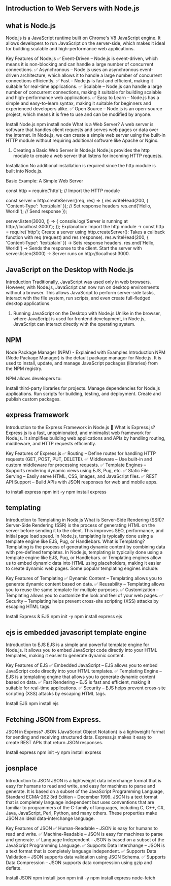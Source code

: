 Introduction to Web Servers with Node.js
----------------------------------------------------------------------------


what is Node.js
----------------------------------------------------------------------------

Node.js is a JavaScript runtime built on Chrome's V8 JavaScript engine. It allows developers to run JavaScript on the server-side, which makes it ideal for building scalable and high-performance web applications.

Key Features of Node.js
✅ Event-Driven – Node.js is event-driven, which means it is non-blocking and can handle a large number of concurrent connections.
✅ Asynchronous – Node.js uses an asynchronous event-driven architecture, which allows it to handle a large number of concurrent connections efficiently.
✅ Fast – Node.js is fast and efficient, making it suitable for real-time applications.
✅ Scalable – Node.js can handle a large number of concurrent connections, making it suitable for building scalable and high-performance web applications.
✅ Easy to Learn – Node.js has a simple and easy-to-learn syntax, making it suitable for beginners and experienced developers alike.
✅ Open Source – Node.js is an open-source project, which means it is free to use and can be modified by anyone.

Install Node.js
npm install node
What is a Web Server?
A web server is software that handles client requests and serves web pages or data over the internet. In Node.js, we can create a simple web server using the built-in HTTP module without requiring additional software like Apache or Nginx.

1. Creating a Basic Web Server in Node.js
Node.js provides the http module to create a web server that listens for incoming HTTP requests.

Installation
No additional installation is required since the http module is built into Node.js.

Basic Example: A Simple Web Server


const http = require('http'); // Import the HTTP module

const server = http.createServer((req, res) => {
    res.writeHead(200, { 'Content-Type': 'text/plain' }); // Set response headers
    res.end('Hello, World!'); // Send response
});

server.listen(3000, () => {
    console.log('Server is running at http://localhost:3000');
});
Explanation:
Import the http module → const http = require('http');
Create a server using http.createServer():
Takes a callback function with req (request) and res (response).
res.writeHead(200, { 'Content-Type': 'text/plain' }) → Sets response headers.
res.end('Hello, World!') → Sends the response to the client.
Start the server with server.listen(3000) → Server runs on http://localhost:3000.


JavaScript on the Desktop with Node.js
----------------------------------------------------------------------------
Introduction
Traditionally, JavaScript was used only in web browsers. However, with Node.js, JavaScript can now run on desktop environments without a browser. This allows JavaScript to perform server-side tasks, interact with the file system, run scripts, and even create full-fledged desktop applications.

1. Running JavaScript on the Desktop with Node.js
Unlike in the browser, where JavaScript is used for frontend development, in Node.js, JavaScript can interact directly with the operating system.

NPM
----------------------------------------------------------------------------

Node Package Manager (NPM) - Explained with Examples
Introduction
NPM (Node Package Manager) is the default package manager for Node.js. It is used to install, update, and manage JavaScript packages (libraries) from the NPM registry.

NPM allows developers to:

Install third-party libraries for projects.
Manage dependencies for Node.js applications.
Run scripts for building, testing, and deployment.
Create and publish custom packages.


express framework
----------------------------------------------------------------------------

Introduction to the Express Framework in Node.js 🚀
What is Express.js?
Express.js is a fast, unopinionated, and minimalist web framework for Node.js. It simplifies building web applications and APIs by handling routing, middleware, and HTTP requests efficiently.

Key Features of Express.js
✅ Routing – Define routes for handling HTTP requests (GET, POST, PUT, DELETE).
✅ Middleware – Use built-in and custom middleware for processing requests.
✅ Template Engines – Supports rendering dynamic views using EJS, Pug, etc.
✅ Static File Serving – Easily serve HTML, CSS, images, and JavaScript files.
✅ REST API Support – Build APIs with JSON responses for web and mobile apps.


to install express
npm init -y
npm install express



templating
----------------------------------------------------------------------------

Introduction to Templating in Node.js
What is Server-Side Rendering (SSR)?
Server-Side Rendering (SSR) is the process of generating HTML on the server before sending it to the client. This improves SEO, performance, and initial page load speed. In Node.js, templating is typically done using a template engine like EJS, Pug, or Handlebars.
What is Templating?
Templating is the process of generating dynamic content by combining data with pre-defined templates. In Node.js, templating is typically done using a template engine like EJS, Pug, or Handlebars.
or 
Templating engines allow us to embed dynamic data into HTML using placeholders, making it easier to create dynamic web pages. Some popular templating engines include:

Key Features of Templating
✅ Dynamic Content – Templating allows you to generate dynamic content based on data.
✅ Reusability – Templating allows you to reuse the same template for multiple purposes.
✅ Customization – Templating allows you to customize the look and feel of your web pages.
✅ Security – Templating helps prevent cross-site scripting (XSS) attacks by escaping HTML tags.   

Install Express & EJS
npm init -y
npm install express ejs


ejs is embedded javascript template engine
----------------------------------------------------------------------------

Introduction to EJS
EJS is a simple and powerful template engine for Node.js. It allows you to embed JavaScript code directly into your HTML templates, making it easier to generate dynamic content.

Key Features of EJS
✅ Embedded JavaScript – EJS allows you to embed JavaScript code directly into your HTML templates.
✅ Templating Engine – EJS is a templating engine that allows you to generate dynamic content based on data.
✅ Fast Rendering – EJS is fast and efficient, making it suitable for real-time applications.
✅ Security – EJS helps prevent cross-site scripting (XSS) attacks by escaping HTML tags.

Install EJS
npm install ejs



 Fetching JSON from Express. 
 ---------------------------------------------------------------------------------
JSON in Express?
JSON (JavaScript Object Notation) is a lightweight format for sending and receiving structured data. Express.js makes it easy to create REST APIs that return JSON responses.

Install  express
npm init -y
npm install express



josnplace
----------------------------------------------------------------------------

Introduction to JSON
JSON is a lightweight data interchange format that is easy for humans to read and write, and easy for machines to parse and generate. It is based on a subset of the JavaScript Programming Language, Standard ECMA-262 3rd Edition - December 1999. JSON is a text format that is completely language independent but uses conventions that are familiar to programmers of the C-family of languages, including C, C++, C#, Java, JavaScript, Perl, Python, and many others. These properties make JSON an ideal data-interchange language.

Key Features of JSON
✅ Human-Readable – JSON is easy for humans to read and write.
✅ Machine-Readable – JSON is easy for machines to parse and generate.
✅ Language Independent – JSON is based on a subset of the JavaScript Programming Language.
✅ Supports Data Interchange – JSON is a text format that is completely language independent.
✅ Supports Data Validation – JSON supports data validation using JSON Schema.
✅ Supports Data Compression – JSON supports data compression using gzip and deflate.

Install JSON
npm install json
npm init -y
npm install express node-fetch




<!-- https://onecompiler.com/nodejs/43a7fschv -->